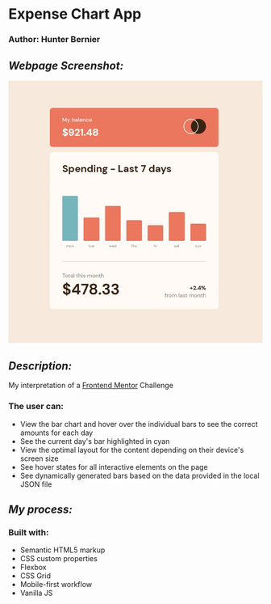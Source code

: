 # Expense Chart App

### Author: Hunter Bernier

## **_Webpage Screenshot:_**

![App Screenshot](./images/App-Screenshot.jpg)

## **_Description:_**

My interpretation of a [Frontend Mentor](https://www.frontendmentor.io/home) Challenge

### The user can:

- View the bar chart and hover over the individual bars to see the correct amounts for each day
- See the current day's bar highlighted in cyan
- View the optimal layout for the content depending on their device's screen size
- See hover states for all interactive elements on the page
- See dynamically generated bars based on the data provided in the local JSON file

## **_My process:_**

### Built with:

- Semantic HTML5 markup
- CSS custom properties
- Flexbox
- CSS Grid
- Mobile-first workflow
- Vanilla JS
